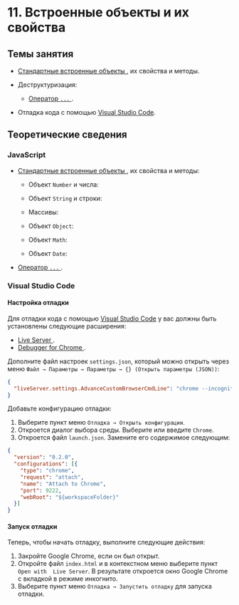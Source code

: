 # 11. Встроенные объекты и их свойства

## Темы занятия

- [Стандартные встроенные объекты
](https://developer.mozilla.org/ru/docs/Web/JavaScript/Reference/Global_Objects),
их свойства и методы.

- Деструктуризация:

  - [Оператор `...`
  ](https://developer.mozilla.org/ru/docs/Web/JavaScript/Reference/Operators/Spread_syntax).
  
- Отладка кода с помощью [Visual Studio Code](https://code.visualstudio.com).

## Теоретические сведения

### JavaScript

- [Стандартные встроенные объекты
](https://developer.mozilla.org/ru/docs/Web/JavaScript/Reference/Global_Objects),
их свойства и методы:

  - Объект `Number` и числа:
  
  - Объект `String` и строки:
  
  - Массивы:
  
  - Объект `Object`:
    
  - Объект `Math`:
  
  - Объект `Date`:

- [Оператор `...`
](https://developer.mozilla.org/ru/docs/Web/JavaScript/Reference/Operators/Spread_syntax).
  
### Visual Studio Code

#### Настройка отладки

Для отладки кода с помощью [Visual Studio Code](https://code.visualstudio.com)
у вас должны быть установлены следующие расширения:

- [Live Server
](https://marketplace.visualstudio.com/items?itemName=ritwickdey.LiveServer).
- [Debugger for Chrome
](https://marketplace.visualstudio.com/items?itemName=msjsdiag.debugger-for-chrome).

Дополните файл настроек `settings.json`, который можно открыть через меню
`Файл → Параметры → Параметры → {} (Открыть параметры (JSON))`:

```json
{
  "liveServer.settings.AdvanceCustomBrowserCmdLine": "chrome --incognito --remote-debugging-port=9222"
}
```

Добавьте конфигурацию отладки:
 
1. Выберите пункт меню `Отладка → Открыть конфигурации`.
2. Откроется диалог выбора среды. Выберите или введите `Chrome`.
3. Откроется файл `launch.json`. Замените его содержимое следующим:

```json
{
  "version": "0.2.0",
  "configurations": [{
    "type": "chrome",
    "request": "attach",
    "name": "Attach to Chrome",
    "port": 9222,
    "webRoot": "${workspaceFolder}"
  }]
}
```

#### Запуск отладки

Теперь, чтобы начать отладку, выполните следующие действия:

1. Закройте Google Chrome, если он был открыт. 
2. Откройте файл `index.html` и в контекстном меню выберите пункт `Open with 
Live Server`. В результате откроется окно Google Chrome с вкладкой в 
режиме инкогнито.
3. Выберите пункт меню `Отладка → Запустить отладку` для запуска отладки.